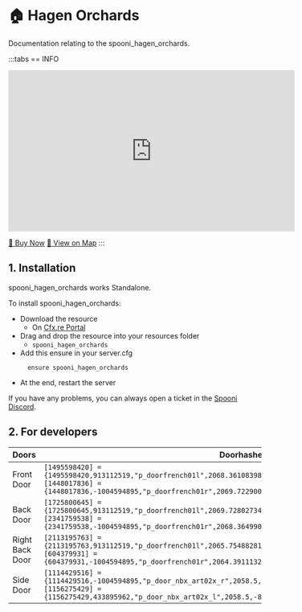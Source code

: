 # 🏠 Hagen Orchards
Documentation relating to the spooni_hagen_orchards.

:::tabs
== INFO
<iframe width="570" height="321" src="https://dunb17ur4ymx4.cloudfront.net/packages/images/1ef7c0178c5bbc69072da77265db98e1642a15cd.png" frameborder="0" allow="accelerometer; autoplay; clipboard-write; encrypted-media; gyroscope; picture-in-picture; web-share" referrerpolicy="strict-origin-when-cross-origin" allowfullscreen></iframe>

<a href="https://spooni-mapping.tebex.io/package/6451969" class="button-buy">🛒 Buy Now</a>
<a href="https://spooni.de/rdr2/?m=house82" class="button-map">📍 View on Map</a>
:::

## 1. Installation
spooni_hagen_orchards works Standalone.  

To install spooni_hagen_orchards:
- Download the resource
  - On [Cfx.re Portal](https://portal.cfx.re/)
- Drag and drop the resource into your resources folder
  - `spooni_hagen_orchards`
- Add this ensure in your server.cfg
  ```
    ensure spooni_hagen_orchards
  ```
- At the end, restart the server

If you have any problems, you can always open a ticket in the [Spooni Discord](https://discord.gg/spooni).

## 2. For developers
| Doors                     | Doorhashes
|---------------------------|----------------------------------------------------------------------------------|
| Front Door                | `[1495598420] = {1495598420,913112519,"p_doorfrench01l",2068.361083984375,-855.8714599609375,42.35690689086914}` <br> `[1448017836] = {1448017836,-1004594895,"p_doorfrench01r",2069.722900390625,-855.868896484375,42.35890579223633}`
| Back Door                 | `[1725800645] = {1725800645,913112519,"p_doorfrench01l",2069.72802734375,-847.2984619140625,42.35190963745117}` <br> `[2341759538] = {2341759538,-1004594895,"p_doorfrench01r",2068.364990234375,-847.2899780273438,42.35390853881836}`
| Right Back Door           | `[2113195763] = {2113195763,913112519,"p_doorfrench01l",2065.7548828125,-847.2428588867188,42.38991165161133}` <br> `[604379931] = {604379931,-1004594895,"p_doorfrench01r",2064.39111328125,-847.2392578125,42.38991165161133}`
| Side Door                 | `[1114429516] = {1114429516,-1004594895,"p_door_nbx_art02x_r",2058.5,-850.9199829101562,42.36999893188476}` <br> `[1156275429] = {1156275429,433895962,"p_door_nbx_art02x_l",2058.5,-852.280029296875,42.36999893188476}`

